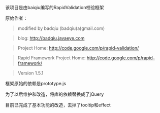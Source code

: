 该项目是由baiqiu编写的RapidValidation校验框架

原始作者：
>modified by badqiu (badqiu(a)gmail.com)

>blog: http://badqiu.javaeye.com

>Project Home: http://code.google.com/p/rapid-validation/

>Rapid Framework Project Home: http://code.google.com/p/rapid-framework/

>Version 1.5.1

框架原始的依赖是prototype.js

为了以后维护和改造，将库的依赖替换成了jQuery

目前已完成了基本功能的改造，去掉了tooltip和effect




